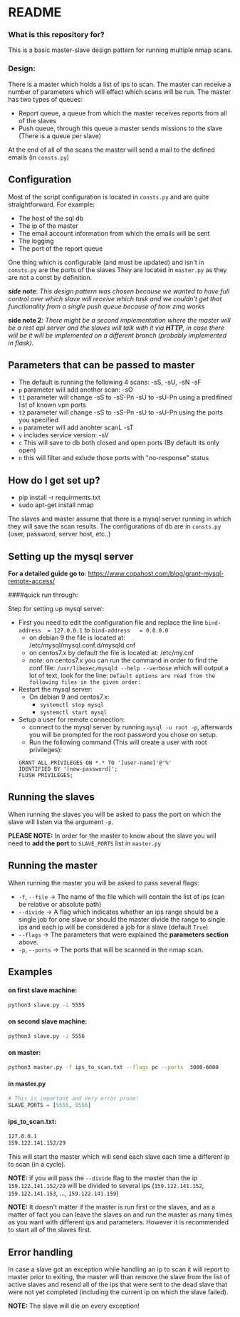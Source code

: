# README #
### What is this repository for? ###

This is a basic master-slave design pattern for running multiple nmap scans.
### Design:
There is a master which holds a list of ips to scan.
The master can receive a number of parameters which will effect which scans will be run.
The master has two types of queues:

* Report queue, a queue from which the master receives reports from all of the slaves
* Push queue, through this queue a master sends missions to the slave (There is a queue per slave)

At the end of all of the scans the master will send a mail to the defined emails (in `consts.py`)

## Configuration
Most of the script configuration is located in `consts.py` and are quite straightforward.
For example:
* The host of the sql db
* The ip of the master
* The email account information from which the emails will be sent
* The logging
* The port of the report queue 

One thing which is configurable (and must be updated) and isn't in `consts.py` are the ports of the slaves
They are located in `master.py` as they are not a const by definition.

___side note___: _This design pattern was chosen because we wanted to have full control over which slave
will receive which task and we couldn't get that functionality from a single push queue because
of how zmq works_

__side note 2__:  _There might be a second implementation where the master will be a rest api server and the slaves
will talk with it via __HTTP__, in case there will be it will be implemented on a different branch (probably implemented in flask)._


## Parameters that can be passed to master
* The default is running the following 4 scans: -sS, -sU, -sN -sF
* `p` parameter will add another scan: -sO
* `t1` parameter will change -sS to -sS-Pn -sU to -sU-Pn using a predifined list of known vpn ports 
* `t2` parameter will change -sS to -sS-Pn -sU to -sU-Pn using the ports you specified
* `o` parameter will add anohter scanL -sT
* `v` includes service version: -sV
* `c` This will save to db both closed and open ports (By default its only open)
* `n` this will filter and exlude those ports with "no-response" status

## How do I get set up?
* pip install -r requirments.txt
* sudo apt-get install nmap

The slaves and master assume that there is a mysql server running in which they will save the scan results.
The configurations of db are in `consts.py` (user, password, server host, etc..)


## Setting up the mysql server
__For a detailed guide go to__: https://www.copahost.com/blog/grant-mysql-remote-access/

####quick run through:

Step for setting up mysql server:
* First you need to edit the configuration file and replace the line `bind-address  = 127.0.0.1` to `bind-address   = 0.0.0.0`
    * on debian 9 the file is located at: /etc/mysql/mysql.conf.d/mysqld.cnf
    * on centos7.x by default the file is located at: /etc/my.cnf
    * _note_: on centos7.x you can run the command in order to find the conf file: `/usr/libexec/mysqld --help --verbose` which will output a lot of text, look for the line: `Default options are read from the following files in the given order:`
* Restart the mysql server:
    * On debian 9 and centos7.x: 
        * `systemctl stop mysql` 
        * `systemctl start mysql`
* Setup a user for remote connection:
    * connect to the mysql server by running `mysql -u root -p`, afterwards you will be prompted for the root password you chose on setup.
    * Run the following command (This will create a user with root privileges): 
    ```mysql
    GRANT ALL PRIVILEGES ON *.* TO '[user-name]'@'%'      
    IDENTIFIED BY '[new-password]';
    FLUSH PRIVILEGES;
    ```


## Running the slaves
When running the slaves you will be asked to pass the port on which the slave will listen via the argument `-p`.

**PLEASE NOTE:** In order for the master to know about the slave you will need to **add the port** to `SLAVE_PORTS` list in `master.py`

## Running the master
When running the master you will be asked to pass several flags:

* `-f`, `--file` -> The name of the file which will contain the list of ips (can be relative or absolute path)
* `--divide` -> A flag which indicates whether an ips range should be a single job for one slave or should the master divide the range to single ips and each ip will be considered a job for a slave (default `True`)
* `--flags` -> The parameters that were explained the __parameters section__ above.
* `-p`, `--ports` -> The ports that will be scanned in the nmap scan.

## Examples
#### on first slave machine: 
```bash
python3 slave.py -i 5555
```
#### on second slave machine:
```bash
python3 slave.py -i 5556
```
#### on master: 
```bash
python3 master.py -f ips_to_scan.txt --flags pc --ports  3000-6000
```

#### in master.py 
```python
# This is important and very error prone!
SLAVE_PORTS = [5555, 5556]
```

#### ips_to_scan.txt:
```bash
127.0.0.1
159.122.141.152/29
```

This will start the master which will send each slave each time a different ip to scan (in a cycle).

__NOTE:__ if you will pass the `--divide` flag to the master than the ip `159.122.141.152/29` will be
divided to several ips (`159.122.141.152`, `159.122.141.153`, ..., `159.122.141.159`)

__NOTE:__ It doesn't matter if the master is run first or the slaves, and as a matter of fact you can leave the slaves on and run the master
as many times as you want with different ips and parameters. However it is recommended to start all of the slaves first.

## Error handling
In case a slave got an exception while handling an ip to scan it will report to master prior to exiting,
the master will than remove the slave from the list of active slaves and resend all of the ips that were sent to the
dead slave that were not yet completed (including the current ip on which the slave failed).

__NOTE:__ The slave will die on every exception!